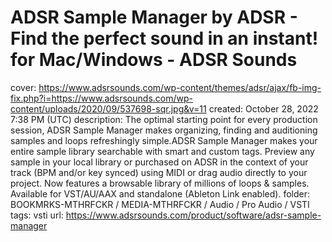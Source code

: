 # ADSR Sample Manager by ADSR - Find the perfect sound in an instant! for Mac/Windows - ADSR Sounds

cover: https://www.adsrsounds.com/wp-content/themes/adsr/ajax/fb-img-fix.php?i=https://www.adsrsounds.com/wp-content/uploads/2020/09/537698-sqr.jpg&v=11
created: October 28, 2022 7:38 PM (UTC)
description: The optimal starting point for every production session, ADSR Sample Manager makes organizing, finding and auditioning samples and loops refreshingly simple.ADSR Sample Manager makes your entire sample library searchable with smart and custom tags. Preview any sample in your local library or purchased on ADSR in the context of your track (BPM and/or key synced) using MIDI or drag audio directly to your project. Now features a browsable library of millions of loops & samples. Available for VST/AU/AAX and standalone (Ableton Link enabled).
folder: BOOKMRKS-MTHRFCKR / MEDIA-MTHRFCKR / Audio / Pro Audio / VSTI
tags: vsti
url: https://www.adsrsounds.com/product/software/adsr-sample-manager